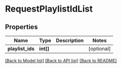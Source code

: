 # RequestPlaylistIdList

## Properties
Name | Type | Description | Notes
------------ | ------------- | ------------- | -------------
**playlist_ids** | **int[]** |  | [optional] 

[[Back to Model list]](../../README.md#documentation-for-models) [[Back to API list]](../../README.md#documentation-for-api-endpoints) [[Back to README]](../../README.md)

